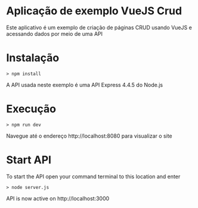 # Aplicação de exemplo VueJS Crud
Este aplicativo é um exemplo de criação de páginas CRUD usando VueJS e acessando dados por meio de uma API

# Instalação
    > npm install

A API usada neste exemplo é uma API Express 4.4.5 do Node.js

# Execução
    > npm run dev
    
Navegue até o endereço http://localhost:8080 para visualizar o site
    
# Start API

To start the API open your command terminal to this location and enter

    > node server.js
    
API is now active on http://localhost:3000
   
